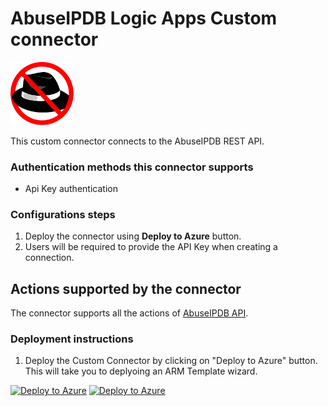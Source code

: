 # AbuseIPDB Logic Apps Custom connector

<img src="../abuseipdb-logo.svg" alt="drawing" width="20%"/><br>

This custom connector connects to the AbuseIPDB REST API.

### Authentication methods this connector supports

*  Api Key authentication

### Configurations steps
1. Deploy the connector using **Deploy to Azure** button.
2. Users will be required to provide the API Key when creating a connection.




## Actions supported by the connector

The connector supports all the actions of [AbuseIPDB API](https://docs.abuseipdb.com/#introduction).



### Deployment instructions 
1. Deploy the Custom Connector by clicking on "Deploy to Azure" button. This will take you to deplyoing an ARM Template wizard.

[![Deploy to Azure](https://aka.ms/deploytoazurebutton)](https://portal.azure.com/#create/Microsoft.Template/uri/https%3A%2F%2Fraw.githubusercontent.com%2FAzure%2FAzure-Sentinel%2Fmaster%2FSolutions%2FAbuseIPDB%2FPlaybooks%2FAbuseIPDBAPIConnector%2Fazuredeploy.json) [![Deploy to Azure](https://aka.ms/deploytoazuregovbutton)](https://portal.azure.us/#create/Microsoft.Template/uri/https%3A%2F%2Fraw.githubusercontent.com%2FAzure%2FAzure-Sentinel%2Fmaster%2FSolutions%2FAbuseIPDB%2FPlaybooks%2FAbuseIPDBAPIConnector%2Fazuredeploy.json)
